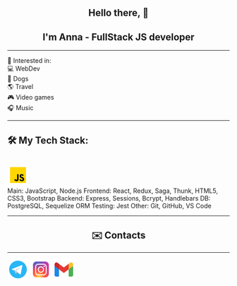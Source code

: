 <h2 align=center>Hello there, 👋</h2>

<h2 align=center>I'm Anna - FullStack JS developer</h2> 


____________________


👀 Interested in: <br>
💻 WebDev <br>
🐶 Dogs <br>
🌎 Travel <br>
🎮 Video games <br>
🎧 Music
____
<h2>🛠️ My Tech Stack:</h2>
<br>
<div>
<a href='#'><img src='/icons/js.png'></img></a>
</div>
<span>Main: JavaScript, Node.js</span>
<span>Frontend: React, Redux, Saga, Thunk, HTML5, CSS3, Bootstrap</span>
<span>Backend: Express, Sessions, Bcrypt, Handlebars</span>
<span>DB: PostgreSQL, Sequelize ORM</span>
<span>Testing: Jest</span>
<span>Other: Git, GitHub, VS Code</span>

______

<h2 align=center>✉️ Contacts</h2>

__________


<div>
<a href='t.me/AnnaLa1109'><img src='/icons/telegram.png'></img></a>
<a href='instagram.com/anna_la11'><img src='/icons/instagram.png'></img></a>
<a href='mailto:annala1109@gmail.com'><img src='/icons/gmail.png'></img></a>
</div>
